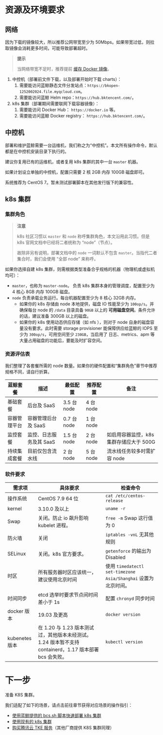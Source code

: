 # 资源及环境要求

## 网络
因为下载的镜像较大，所以推荐公网带宽至少为 50Mbps。如果带宽过低，则拉取镜像会消耗更多时间，可能导致部署超时。

>**提示**
>
>当网络带宽不足时，推荐提前 [缓存 Docker 镜像](docker-registry-cache.md)。

1. 中控机（部署前文件下载，以及部署开始时下载 charts）：
   1. 需要能访问蓝鲸静态文件分发站点：`https://bkopen-1252002024.file.myqcloud.com`。
   2. 需要能访问蓝鲸 Helm repo：`https://hub.bktencent.com/`。
2. k8s 集群（部署期间需要联网下载容器镜像）：
   1. 需要能访问 Docker Hub： `https://docker.io` 等。
   2. 需要能访问蓝鲸 Docker registry： `https://hub.bktencent.com/`。

## 中控机

部署和维护蓝鲸需要一台运维机，我们称之为“中控机”。本文所有操作命令，默认都是在中控机安装目录下执行的。

建议你复用已有的运维机，或者复用 k8s 集群的其中一台 `master` 机器。

如果计划设立单独的中控机，配置只需要 2 核 2GB 内存 100GB 磁盘即可。

系统推荐为 CentOS 7。暂未测试部署脚本在其他发行版下的兼容性。


## k8s 集群
### 集群角色
>**注意**
>
>k8s 社区习惯以 `master` 和 `node` 称呼集群角色，本文沿用此习惯。但是 k8s 官网文档中已经将二者统称为 “node”（节点）。
>
>故除非另有说明，部署文档中的 `node` 一词默认不包含 `master`。当指代二者集合时，我们会使用 “全部 node” 来称呼。

如果你选择自建 k8s 集群，则需根据类型准备合乎规格的机器（物理机或虚拟机均可）：
* `master`，也称为 `master-node`。 负责 k8s 集群本身的管理调度，配置至少为 4 核心 8GB 内存 100GB 磁盘。
* `node` 负责承载业务运行。每台机器配置至少为 8 核心 32GB 内存。
  * 如果你的 k8s 存储由 node 本地提供，磁盘 IO 性能至少为 `100op/s`。并确保每台 node 的 `/data` 目录具备 `90GB` 以上的 **可用磁盘空间**。条件允许的话，建议准备 300GB 以上的磁盘。
  * 如果你的 k8s 使用动态供应存储（如 nfs ），则对于 node 自身的磁盘容量没有要求。此时需要 storage provisioner 能保障供应给蓝鲸的 IOPS 至少为 `300op/s`，可用空间至少 `230GB`，当启用了 日志、metrics、apm 等大量占用磁盘的功能后，要能及时扩容空间。

### 资源评估表
我们整理了各套餐所需的 node 数量。如果你的硬件配置和“集群角色”章节中推荐规格不同，请自行折算。

|蓝鲸套餐 | 描述 | 最低配置 | 推荐配置 | 备注 |
| -- | -- | -- | -- | -- |
|基础套餐 | 后台及 SaaS | 3.5 台 node | 4 台 node | |
|容器管理平台 | 容器管理后台及 SaaS | 0.7 台 node | 1 台 node | |
|监控套餐 | 监控、日志服务及其 SaaS | 1.5 台 node | 2 台 node | 如启用容器监控，k8s 集群存储应大于 500G |
|持续集成套餐 | 目前仅包含流水线 | 2 台 node | 5 台 node | 流水线任务较多时需扩容 node |

### 软件要求
| 需求项 | 具体要求 | 检查命令 |
| -- | -- | -- |
| 操作系统 | CentOS 7.9 64 位 | `cat /etc/centos-release` |
| kernel | 3.10.0 及以上 | `uname -r` |
| Swap | 关闭。防止 io 飙升影响 kubelet 进程。 | `free -m` Swap 这行值为 0 |
| 防火墙 | 关闭 | `iptables -vnL` 无其他规则 |
| SELinux | 关闭。k8s 官方要求。 | `getenforce` 的输出为 Disabled |
| 时区 | 所有服务器时区应该统一，建议使用北京时间 | 使用 `timedatectl set-timezone Asia/Shanghai` 设置为北京时间。 |
| 时间同步 | etcd 选举时要求节点间时间差小于 1s | 配置 `chronyd` 同步时间 |
| docker 版本 | 19.03 及更高 | `docker version` |
| kubenetes 版本 | 在 1.20 与 1.23 版本测试过，其他版本未经测试。1.24 版本暂不支持 containerd，1.17 版本部署 bcs 会失败。 | `kubectl version` |


<a id="get-a-k8s-cluster" name="get-a-k8s-cluster"></a>

# 下一步
准备 K8S 集群。

我们适配了如下的场景，请点击前往章节获得对应场景的操作指引：
* [使用蓝鲸提供的 bcs.sh 脚本快速部署 k8s 集群](get-k8s-create-bcssh.md)
* [使用现有的 k8s 集群](get-k8s-import-kubeconfig.md)
* [购买腾讯云 TKE 服务](get-k8s-purchase-tke.md)（其他厂商提供 K8S 集群同理）
